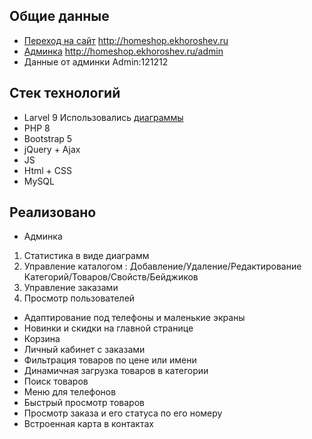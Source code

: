 ## Общие данные
- [Переход на сайт](http://homeshop.ekhoroshev.ru) http://homeshop.ekhoroshev.ru
- [Админка](http://homeshop.ekhoroshev.ru/admin) http://homeshop.ekhoroshev.ru/admin
- Данные от админки  Admin:121212

## Стек технологий

- Larvel 9
Использовались [диаграммы](https://github.com/LaravelDaily/laravel-charts)
- PHP 8
- Bootstrap 5
- jQuery + Ajax
- JS
- Html + CSS
- MySQL

## Реализовано

- Админка
1. Статистика в виде диаграмм
2. Управление каталогом : Добавление/Удаление/Редактирование Категорий/Товаров/Свойств/Бейджиков
3. Управление заказами
4. Просмотр пользователей

- Адаптирование под телефоны и маленькие экраны
- Новинки и скидки на главной странице
- Корзина
- Личный кабинет с заказами
- Фильтрация товаров по цене или имени
- Динамичная загрузка товаров в категории
- Поиск товаров
- Меню для телефонов
- Быстрый просмотр товаров
- Просмотр заказа и его статуса по его номеру
- Встроенная карта в контактах
